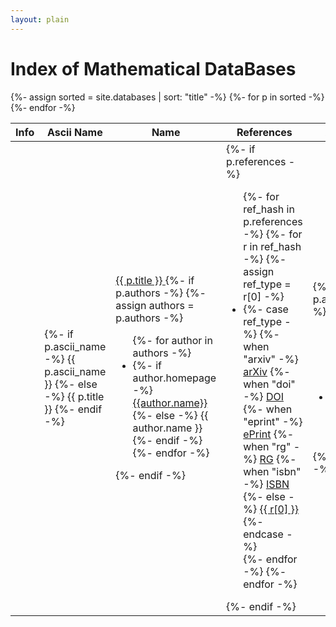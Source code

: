 ```yaml
---
layout: plain
---
```

<h1 class="smallcaps" id="imdb_title">Index of Mathematical DataBases</h1>
<table class="display datatable" data-order-columns="[1]">
    <thead>
        <tr>
            <th data-dt-order="disable">Info</th>
            <th data-hide-column="true">Ascii Name</th>
            <th>Name</th>
            <th>References</th>
            <th>Area</th>
            <th>Tags</th>
            <th data-hide-column="true">Description</th>
        </tr>
    </thead>
    <tbody>
        {%- assign sorted = site.databases | sort: "title" -%}
        {%- for p in sorted -%}
            <tr>
                <td class="centered-td"><a href="{{ p.id }}"><i class="fas fa-info-circle"></i></a></td>
                <td>
                    {%- if p.ascii_name -%}
                    {{ p.ascii_name }}
                    {%- else -%}
                    {{ p.title }}
                    {%- endif -%}
                </td>
                <td>
                    <a href="{{ p.location }}" target="_blank">
                        {{ p.title }}
                        <i class="fas fa-external-link-alt"></i>
                    </a>
                    {%- if p.authors -%}
                        {%- assign authors = p.authors -%}
                        <ul class="authors-list">
                        {%- for author in authors -%}
                        <li>{%- if author.homepage -%}<a href="{{ author.homepage}}">{{author.name}}</a> {%- else -%} {{ author.name }} {%- endif -%}</li>
                        {%- endfor -%}
                        </ul>
                    {%- endif -%}
                </td>
                <td>
                    {%- if p.references -%}
                        <ul class="reference-list">
                        {%- for ref_hash in p.references -%}
                            {%- for r in ref_hash -%}
                                {%- assign ref_type = r[0] -%}
                                <li>
                                {%- case ref_type -%}
                                {%- when "arxiv" -%}
                                    <a href="https://arxiv.org/abs/{{ r[1] }}" target="_blank">arXiv</a>
                                {%- when "doi" -%}
                                    <a href="https://doi.org/{{ r[1] }}" target="_blank">DOI</a>
                                {%- when "eprint" -%}
                                    <a href="https://eprint.iacr.org/{{ r[1] }}" target="_blank">ePrint</a>
                                {%- when "rg" -%}
                                    <a href="https://www.researchgate.net/publication/{{ r[1] }}" target="_blank">RG</a>
                                {%- when "isbn" -%}
                                    <a href="https://www.google.com/search?tbm=bks&q=isbn:{{ r[1] }}" target="_blank">ISBN</a>
                                {%- else -%}
                                    <a href="{{ r[1] }}">{{ r[0] }}</a>
                                {%- endcase -%}
                                </li>
                            {%- endfor -%}
                        {%- endfor -%}
                        </ul>
                    {%- endif -%}
                </td>
                <td>
                    {%- if p.area -%}
                       <ul class="area-list">
                       {%- for a in p.area -%}
                           <li>{{ a }}</li>
                       {%- endfor -%}
                       </ul>
                    {%- endif -%}
                </td>
                <td>
                    {%- if p.tags -%}
                        <ul class="tag-list">
                        {%- for t in p.tags -%}
                            <li>{{ t }}</li>
                        {%- endfor -%}
                        </ul>
                    {%- endif %}
                </td>
                <td>
                  {%- if p.short_description -%}
                    {{ p.short_description }}
                  {%- endif -%}
                </td>
            </tr>
        {%- endfor -%}
    </tbody>
</table>
